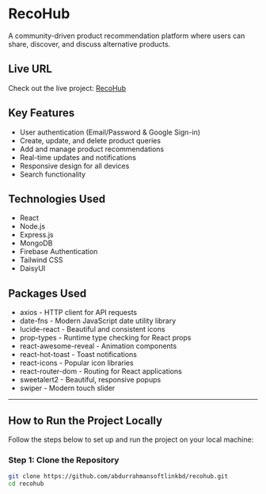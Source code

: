 # RecoHub

A community-driven product recommendation platform where users can share, discover, and discuss alternative products.

## Live URL

Check out the live project: [RecoHub](https://b10-a11-product-recommendation.web.app)

## Key Features

- User authentication (Email/Password & Google Sign-in)
- Create, update, and delete product queries
- Add and manage product recommendations
- Real-time updates and notifications
- Responsive design for all devices
- Search functionality

## Technologies Used

- React
- Node.js
- Express.js
- MongoDB
- Firebase Authentication
- Tailwind CSS
- DaisyUI

## Packages Used

- axios - HTTP client for API requests
- date-fns - Modern JavaScript date utility library
- lucide-react - Beautiful and consistent icons
- prop-types - Runtime type checking for React props
- react-awesome-reveal - Animation components
- react-hot-toast - Toast notifications
- react-icons - Popular icon libraries
- react-router-dom - Routing for React applications
- sweetalert2 - Beautiful, responsive popups
- swiper - Modern touch slider

---

## How to Run the Project Locally

Follow the steps below to set up and run the project on your local machine:

### Step 1: Clone the Repository

```bash
git clone https://github.com/abdurrahmansoftlinkbd/recohub.git
cd recohub
```
